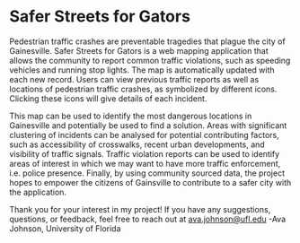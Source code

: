 # Safer Streets for Gators
Pedestrian traffic crashes are preventable tragedies that plague the city of Gainesville. Safer Streets for Gators is a web mapping application that allows the community to report common traffic violations, such as speeding vehicles and running stop lights. The map is automatically updated with each new record. Users can view previous traffic reports as well as locations of pedestrian traffic crashes, as symbolized by different icons. Clicking these icons will give details of each incident. 

This map can be used to identify the most dangerous locations in Gainesville and potentially be used to find a solution. Areas with significant clustering of incidents can be analysed for potential contributing factors, such as accessibility of crosswalks, recent urban developments, and visibility of traffic signals. Traffic violation reports can be used to identify areas of interest in which we may want to have more traffic enforcement, i.e. police presence. Finally, by using community sourced data, the project hopes to empower the citizens of Gainsville to contribute to a safer city with the application.

Thank you for your interest in my project! If you have any suggestions, questions, or feedback, feel free to reach out at ava.johnson@ufl.edu
-Ava Johnson, University of Florida
